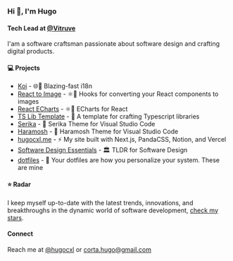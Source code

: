 ### Hi 👋, I'm Hugo 

#### Tech Lead at [@Vitruve](https://vitruve.fit/)
I'am a software craftsman passionate about software design and crafting digital products.

#### 💻 Projects
- [Koi](https://github.com/koi18n/koi18n) - 🌐🚀 Blazing-fast i18n
- [React to Image](https://github.com/hugocxl/react-to-image) - ⚛️📸 Hooks for converting your React components to images
- [React ECharts](https://github.com/kbox-labs/react-echarts) - ⚛️🐳 ECharts for React
- [TS Lib Template](https://github.com/hugocxl/ts-library-template) - 💎 A template for crafting Typescript libraries
- [Serika](https://github.com/hugocxl/serika) - 🎨 Serika Theme for Visual Studio Code
- [Haramosh](https://github.com/hugocxl/haramosh) - 🎨 Haramosh Theme for Visual Studio Code
- [hugocxl.me](https://github.com/hugocxl/hugocxl.me) - ⚡️ My site built with Next.js, PandaCSS, Notion, and Vercel
- [Software Design Essentials](https://github.com/hugocxl/software-design-essentials) - 🏛️ TLDR for Software Design
- [dotfiles](https://github.com/hugocxl/dotfiles) - 🔋 Your dotfiles are how you personalize your system. These are mine
 

#### ⭐️ Radar
I keep myself up-to-date with the latest trends, innovations, and breakthroughs in the dynamic world of software development, [check my stars](https://github.com/hugocxl?tab=stars).

#### Connect
Reach me at [@hugocxl](https://twitter.com/hugocxl) or [corta.hugo@gmail.com](mailto:corta.hugo@gmail.com)
